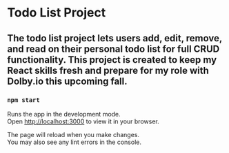 # Todo List Project

## The todo list project lets users add, edit, remove, and read on their personal todo list for full CRUD functionality. This project is created to keep my React skills fresh and prepare for my role with Dolby.io this upcoming fall.

### `npm start`

Runs the app in the development mode.\
Open [http://localhost:3000](http://localhost:3000) to view it in your browser.

The page will reload when you make changes.\
You may also see any lint errors in the console.

